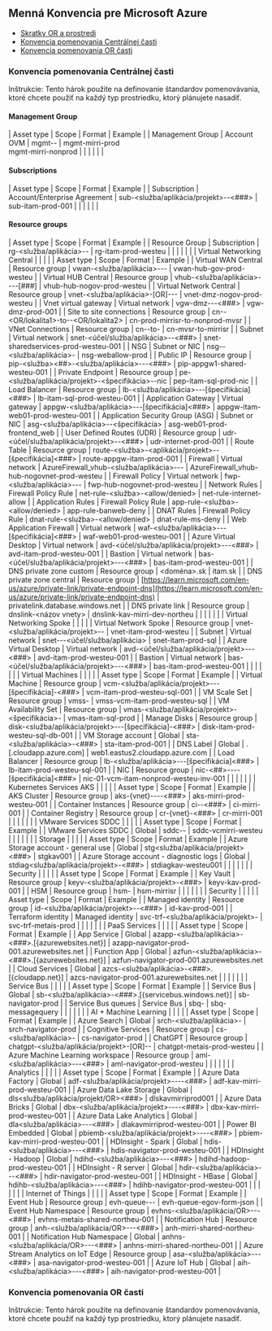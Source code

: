 ## Menná Konvencia pre Microsoft Azure
- [Skratky OR a prostredi](https://github.com/slovak-egov/vladny-cloud/blob/main/or-naming-convention)
- [Konvencia pomenovania Centrálnej časti](https://github.com/slovak-egov/vladny-cloud/blob/main/azure-naming-convention.md#konvencia-pomenovania-centr%C3%A1lnej-%C4%8Dasti)
- [Konvencia pomenovania OR časti](https://github.com/slovak-egov/vladny-cloud/blob/main/azure-naming-convention.md#konvencia-pomenovania-or-%C4%8Dasti)

### Konvencia pomenovania Centrálnej časti

Inštrukcie: Tento hárok použite na definovanie štandardov pomenovávania, ktoré chcete použiť na každý typ prostriedku, ktorý plánujete nasadiť.

#### Management Group                        
| Asset type                              | Scope                                                                                                                                        | Format                                                                                                                                                 | Example                                     |
| Management Group                        | Account OVM                                                                                                                                  | mgmt-<OVM>-<prostredie>                                                                                                                                | mgmt-mirri-prod<br>mgmt-mirri-nonprod       |
|                                         |                                                                                                                                              |                                                                                                                                                        |                                             |
#### Subscriptions

| Asset type                              | Scope                                                                                                                                        | Format                                                                                                                                                 | Example                                     |
| Subscription                            | Account/Enterprise Agreement                                                                                                                 | sub-<služba/aplikácia/projekt>-<prostredie>-<###>                                                                                                      | sub-itam-prod-001                           |
|                                         |                                                                                                                                              |                                                                                                                                                        |                                             |
#### Resource groups 

| Asset type                              | Scope                                                                                                                                        | Format                                                                                                                                                 | Example                                     |
| Resource Group                          | Subscription                                                                                                                                 | rg-<služba/aplikácia>-<prostredie>-<region>                                                                                                            | rg-itam-prod-westeu                         |
|                                         |                                                                                                                                              |                                                                                                                                                        |                                             |
| Virtual Networking Central              |                                                                                                                                              |                                                                                                                                                        |                                             |
| Asset type                              | Scope                                                                                                                                        | Format                                                                                                                                                 | Example                                     |
| Virtual WAN Central                     | Resource group                                                                                                                               | vwan-<služba/aplikácia>-<govnet pripojenie>-<prostredie>-<region>                                                                                      | vwan-hub-gov-prod-westeu                    |
| Virtual HUB Central                     | Resource group                                                                                                                               | vhub-<služba/aplikácia>-<govnet pripojenie>-<prostredie>-<region>-[###]                                                                                | vhub-hub-nogov-prod-westeu                  |
| Virtual Network Central                 | Resource group                                                                                                                               | vnet-<služba/aplikácia>-[OR]-<govnet pripojenie>-<prostredie>-<region>                                                                                 | vnet-dmz-nogov-prod-westeu                  |
| Vnet virtual gateway                    | Virtual network                                                                                                                              | vgw-dmz-<prostredie>-<region>-<###>                                                                                                                    | vgw-dmz-prod-001                            |
| Site to site connections                | Resource group                                                                                                                               | cn-<prostredie1>-<OR/lokalita1>-to-<prostredie2>-<OR/lokalita2>                                                                                        | cn-prod-mirrisr-to-nonprod-mvsr             |
| VNet Connections                        | Resource group                                                                                                                               | cn-<lokalGW>-to-<virtualGW>                                                                                                                            | cn-mvsr-to-mirrisr                          |
| Subnet                                  | Virtual network                                                                                                                              | snet-<účel/služba/aplikácia>-<prostredie>-<region><###>                                                                                                | snet-sharedservices-prod-westeu-001         |
| NSG                                     | Subnet or NIC                                                                                                                                | nsg-<policy rule>-<služba/aplikácia>-<prostredie>                                                                                                      | nsg-weballow-prod                           |
| Public IP                               | Resource group                                                                                                                               | pip-<služba><##>-<služba/aplikácia>-<prostredie>-<region>-<###>                                                                                        | pip-appgw1-shared-westeu-001                |
| Private Endpoint                        | Resource group                                                                                                                               | pe-<služba/aplikácia/projekt>-<špecifikácia>-<prostredie>-nic                                                                                          | pep-itam-sql-prod-nic                       |
| Load Balancer                           | Resource group                                                                                                                               | lb-<služba/aplikácia>-<prostredie>-<region>-[špecifikácia]<###>                                                                                        | lb-itam-sql-prod-westeu-001                 |
| Application Gateway                     | Virtual gateway                                                                                                                              | appgw-<služba/aplikácia>-<prostredie>-<region>-[špecifikácia]<###>                                                                                     | appgw-itam-web01-prod-westeu-001            |
| Application Security Group (ASG)        | Subnet or NIC                                                                                                                                | asg-<služba/aplikácia>-<prostredie>-<špecifikácia>                                                                                                     | asg-web01-prod-frontend_web                 |
| User Defined Routes (UDR)               | Resource group                                                                                                                               | udr-<účel/služba/aplikácia/projekt>-<prostredie>-<###>                                                                                                 | udr-internet-prod-001                       |
| Route Table                             | Resource group                                                                                                                               | route-<služba>-<aplikácia/projekt>-<prostredie>-[špecifikácia]<###>                                                                                    | route-appgw-itam-prod-001                   |
| Firewall                                | Virtual network                                                                                                                              | AzureFirewall_vhub-<služba/aplikácia>-<govnet pripojenie>-<prostredie>-<region>                                                                        | AzureFirewall_vhub-hub-nogovnet-prod-westeu |
| Firewall Policy                         | Virtual network                                                                                                                              | fwp-<služba/aplikácia>-<govnet pripojenie>-<prostredie>-<region>                                                                                       | fwp-hub-nogovnet-prod-westeu                |
| Network Rules                           | Firewall Policy Rule                                                                                                                         | net-rule-<služba>-<allow/denied>                                                                                                                       | net-rule-internet-allow                     |
| Application Rules                       | Firewall Policy Rule                                                                                                                         | app-rule-<služba>-<allow/denied>                                                                                                                       | app-rule-banweb-deny                        |
| DNAT Rules                              | Firewall Policy Rule                                                                                                                         | dnat-rule-<služba>-<allow/denied>                                                                                                                      | dnat-rule-ms-deny                           |
| Web Application Firewall                | Virtual network                                                                                                                              | waf-<služba/aplikácia>-<prostredie>-<region>-[špecifikácia]<###>                                                                                       | waf-web01-prod-westeu-001                   |
| Azure Virtual Desktop                   | Virtual network                                                                                                                              | avd-<účel/služba/aplikácia/projekt>-<prostredie>-<region>-<###>                                                                                        | avd-itam-prod-westeu-001                    |
| Bastion                                 | Virtual network                                                                                                                              | bas-<účel/služba/aplikácia/projekt>-<prostredie>-<region>-<###>                                                                                        | bas-itam-prod-westeu-001                    |
| DNS private zone custom                 | Resource group                                                                                                                               | <doména>.sk                                                                                                                                            | itam.sk                                     |
| DNS private zone central                | Resource group                                                                                                                               | [https://learn.microsoft.com/en-us/azure/private-link/private-endpoint-dns](https://learn.microsoft.com/en-us/azure/private-link/private-endpoint-dns) | privatelink.database.windows.net            |
| DNS private link                        | Resource group                                                                                                                               | dnslink-<názov vnety>                                                                                                                                  | dnslink-kav-mirri-dev-northeu               |
|                                         |                                                                                                                                              |                                                                                                                                                        |                                             |
| Virtual Networking Spoke                |                                                                                                                                              |                                                                                                                                                        |                                             |
| Virtual Network Spoke                   | Resource group                                                                                                                               | vnet-<služba/aplikácia/projekt>-<prostredie>-<region>                                                                                                  | vnet-itam-prod-westeu                       |
| Subnet                                  | Virtual network                                                                                                                              | snet-<projekt>-<prostredie>-<účel/služba/aplikácia>                                                                                                    | snet-itam-prod-sql                          |
| Azure Virtual Desktop                   | Virtual network                                                                                                                              | avd-<účel/služba/aplikácia/projekt>-<prostredie>-<region>-<###>                                                                                        | avd-itam-prod-westeu-001                    |
| Bastion                                 | Virtual network                                                                                                                              | bas-<účel/služba/aplikácia/projekt>-<prostredie>-<region>-<###>                                                                                        | bas-itam-prod-westeu-001                    |
|                                         |                                                                                                                                              |                                                                                                                                                        |                                             |
| Virtual Machines                        |                                                                                                                                              |                                                                                                                                                        |                                             |
| Asset type                              | Scope                                                                                                                                        | Format                                                                                                                                                 | Example                                     |
| Virtual Machine                         | Resource group                                                                                                                               | vcm-<služba/aplikácia/projekt>-<prostredie>-<region>-[špecifikácia]-<###>                                                                              | vcm-itam-prod-westeu-sql-001                |
| VM Scale Set                            | Resource group                                                                                                                               | vmss-<meno setu pre vm>                                                                                                                                | vmss-vcm-itam-prod-westeu-sql               |
| VM Availability Set                     | Resource group                                                                                                                               | vmas-<služba/aplikácia/projekt>-<špecifikácia>-<prostredie>                                                                                            | vmas-itam-sql-prod                          |
| Manage Disks                            | Resource group                                                                                                                               | disk-<služba/aplikácia/projekt>-<prostredie>-<region>-[špecifikácia]-<###>                                                                             | disk-itam-prod-westeu-sql-db-001            |
| VM Storage account                      | Global                                                                                                                                       | sta-<služba/aplikácia>-<prostredie><###>                                                                                                               | sta-itam-prod-001                           |
| DNS Label                               | Global                                                                                                                                       | <A record of vm>.[<region>.cloudapp.azure.com]                                                                                                         | web1.eastus2.cloudapp.azure.com             |
| Load Balancer                           | Resource group                                                                                                                               | lb-<služba/aplikácia>-<prostredie>-<region>-[špecifikácia]<###>                                                                                        | lb-itam-prod-westeu-sql-001                 |
| NIC                                     | Resource group                                                                                                                               | nic-<##>-<vmname>-<prostredie>-<region>-[špecifikácia]<###>                                                                                            | nic-01-vcm-itam-nonprod-westeu-inv-001      |
|                                         |                                                                                                                                              |                                                                                                                                                        |                                             |
| Kubernetes Services AKS                 |                                                                                                                                              |                                                                                                                                                        |                                             |
| Asset type                              | Scope                                                                                                                                        | Format                                                                                                                                                 | Example                                     |
| AKS Cluster                             | Resource group                                                                                                                               | aks-{vnet}-<meno aks clustra>-<prostredie>-<region>-<###>                                                                                              | aks-mirri-prod-westeu-001                   |
| Container Instances                     | Resource group                                                                                                                               | ci-<meno aks clustra>-<###>                                                                                                                            | ci-mirri-001                                |
| Container Registry                      | Resource group                                                                                                                               | cr-{vnet}-<meno aks clustra><###>                                                                                                                      | cr-mirri-001                                |
|                                         |                                                                                                                                              |                                                                                                                                                        |                                             |
| VMware Services SDDC                    |                                                                                                                                              |                                                                                                                                                        |                                             |
| Asset type                              | Scope                                                                                                                                        | Format                                                                                                                                                 | Example                                     |
| VMware Services SDDC                    | Global                                                                                                                                       | sddc-<meno vCenter>-<region>                                                                                                                           | sddc-vcmirri-westeu                         |
|                                         |                                                                                                                                              |                                                                                                                                                        |                                             |
| Storage                                 |                                                                                                                                              |                                                                                                                                                        |                                             |
| Asset type                              | Scope                                                                                                                                        | Format                                                                                                                                                 | Example                                     |
| Azure Storage account - general use     | Global                                                                                                                                       | stg<služba/aplikácia/projekt><###>                                                                                                                     | stgkav001                                   |
| Azure Storage account - diagnostic logs | Global                                                                                                                                       | stdiag<služba/aplikácia/projekt>-<region><###>                                                                                                         | stdiagkav-westeu001                         |
|                                         |                                                                                                                                              |                                                                                                                                                        |                                             |
| Security                                |                                                                                                                                              |                                                                                                                                                        |                                             |
| Asset type                              | Scope                                                                                                                                        | Format                                                                                                                                                 | Example                                     |
| Key Vault                               | Resource group                                                                                                                               | keyv-<služba/aplikácia/projekt>-<prostredie><###>                                                                                                      | keyv-kav-prod-001                           |
| HSM                                     | Resource group                                                                                                                               | hsm-<OVM>                                                                                                                                              | hsm-mirrisr                                 |
|                                         |                                                                                                                                              |                                                                                                                                                        |                                             |
| Security                                |                                                                                                                                              |                                                                                                                                                        |                                             |
| Asset type                              | Scope                                                                                                                                        | Format                                                                                                                                                 | Example                                     |
| Managed identity                        | Resource group                                                                                                                               | id-<služba/aplikácia/projekt>-<prostredie>-<###>                                                                                                       | id-kav-prod-001                             |
| Terraform identity                      | Managed identity                                                                                                                             | svc-trf-<služba/aplikácia/projekt>-<prostredie>                                                                                                        | svc-trf-metais-prod                         |
|                                         |                                                                                                                                              |                                                                                                                                                        |                                             |
| PaaS Services                           |                                                                                                                                              |                                                                                                                                                        |                                             |
| Asset type                              | Scope                                                                                                                                        | Format                                                                                                                                                 | Example                                     |
| App Service                             | Global                                                                                                                                       | azapp-<služba/aplikácia>-<prostredie><###>.[{azurewebsites.net}]                                                                                       | azapp-navigator-prod-001.azurewebsites.net  |
| Function App                            | Global                                                                                                                                       | azfun-<služba/aplikácia>-<prostredie><###>.[{azurewebsites.net}]                                                                                       | azfun-navigator-prod-001.azurewebsites.net  |
| Cloud Services                          | Global                                                                                                                                       | azcs-<služba/aplikácia>-<prostredie><###>.[{cloudapp.net}]                                                                                             | azcs-navigator-prod-001.azurewebsites.net   |
|                                         |                                                                                                                                              |                                                                                                                                                        |                                             |
| Service Bus                             |                                                                                                                                              |                                                                                                                                                        |                                             |
| Asset type                              | Scope                                                                                                                                        | Format                                                                                                                                                 | Example                                     |
| Service Bus                             | Global                                                                                                                                       | sb-<služba/aplikácia>-<prostredie><###>.[{servicebus.windows.net}]                                                                                     | sb-navigator-prod                           |
| Service Bus queues                      | Service Bus                                                                                                                                  | sbq-<popis dopytu>                                                                                                                                     | sbq-messagequery                            |
|                                         |                                                                                                                                              |                                                                                                                                                        |                                             |
| AI + Machine Learning                   |                                                                                                                                              |                                                                                                                                                        |                                             |
| Asset type                              | Scope                                                                                                                                        | Format                                                                                                                                                 | Example                                     |
| Azure Search                            | Global                                                                                                                                       | srch-<služba/aplikácia>-<prostredie>                                                                                                                   | srch-navigator-prod                         |
| Cognitive Services                      | Resource group                                                                                                                               | cs-<služba/aplikácia>-<prostredie>                                                                                                                     | cs-navigator-prod                           |
| ChatGPT                                 | Resource group                                                                                                                               | chatgpt-<služba/aplikácia/projekt>-[OR]-<prostredie>-<region>                                                                                          | chatgpt-metais-prod-westeu                  |
| Azure Machine Learning workspace        | Resource group                                                                                                                               | aml-<služba/aplikácia>-<prostredie>-<region>-<###>                                                                                                     | aml-navigator-prod-westeu                   |
|                                         |                                                                                                                                              |                                                                                                                                                        |                                             |
| Analytics                               |                                                                                                                                              |                                                                                                                                                        |                                             |
| Asset type                              | Scope                                                                                                                                        | Format                                                                                                                                                 | Example                                     |
| Azure Data Factory                      | Global                                                                                                                                       | adf-<služba/aplikácia/projekt>-<OR>-<prostredie>-<region>-<###>                                                                                        | adf-kav-mirri-prod-westeu-001               |
| Azure Data Lake Storage                 | Global                                                                                                                                       | dls<služba/aplikácia/projekt/OR><###>                                                                                                                  | dlskavmirriprod001                          |
| Azure Data Bricks                       | Global                                                                                                                                       | dbx-<služba/aplikácia/projekt>-<OR>-<prostredie>-<region>-<###>                                                                                        | dbx-kav-mirri-prod-westeu-001               |
| Azure Data Lake Analytics               | Global                                                                                                                                       | dla<služba/aplikácia>-<prostredie>-<region>-<###>                                                                                                      | dlakavmirriprod-westeu-001                  |
| Power BI Embedded                       | Global                                                                                                                                       | pbiemb-<služba/aplikácia/projekt>-<OR>-<prostredie>-<region>-<###>                                                                                     | pbiem-kav-mirri-prod-westeu-001             |
| HDInsight - Spark                       | Global                                                                                                                                       | hdis-<služba/aplikácia>-<prostredie>-<region>-<###>                                                                                                    | hdis-navigator-prod-westeu-001              |
| HDInsight - Hadoop                      | Global                                                                                                                                       | hdihd-<služba/aplikácia>-<prostredie>-<region>-<###>                                                                                                   | hdihd-hadoop-prod-westeu-001                |
| HDInsight - R server                    | Global                                                                                                                                       | hdir-<služba/aplikácia>-<prostredie>-<region>-<###>                                                                                                    | hdir-navigator-prod-westeu-001              |
| HDInsight - HBase                       | Global                                                                                                                                       | hdihb-<služba/aplikácia>-<prostredie>-<region>-<###>                                                                                                   | hdihb-navigator-prod-westeu-001             |
|                                         |                                                                                                                                              |                                                                                                                                                        |                                             |
| Internet of Things                      |                                                                                                                                              |                                                                                                                                                        |                                             |
| Asset type                              | Scope                                                                                                                                        | Format                                                                                                                                                 | Example                                     |
| Event Hub                               | Resource group                                                                                                                               | evh-queue-<prostredie>-<topic>-<text format>                                                                                                           | evh-queue-egov-form-json                    |
| Event Hub Namespace                     | Resource group                                                                                                                               | evhns-<služba/aplikácia/OR>-<prostredie>-<region>-<###>                                                                                                | evhns-metais-shared-northeu-001             |
| Notification Hub                        | Resource group                                                                                                                               | anh-<služba/aplikácia/OR>-<prostredie>-<region>-<###>                                                                                                  | anh-mirri-shared-northeu-001                |
| Notification Hub Namespace              | Global                                                                                                                                       | anhns-<služba/aplikácia/OR>-<prostredie>-<region>-<###>                                                                                                | anhns-mirri-shared-northeu-001              |
| Azure Stream Analytics on IoT Edge      | Resource group                                                                                                                               | asa-<služba/aplikácia>-<prostredie>-<region>-<###>                                                                                                     | asa-navigator-prod-westeu-001               |
| Azure IoT Hub                           | Global                                                                                                                                       | aih-<služba/aplikácia>-<prostredie>-<region>-<###>                                                                                                     | aih-navigator-prod-westeu-001               |

### Konvencia pomenovania OR časti

Inštrukcie: Tento hárok použite na definovanie štandardov pomenovávania, ktoré chcete použiť na každý typ prostriedku, ktorý plánujete nasadiť.

